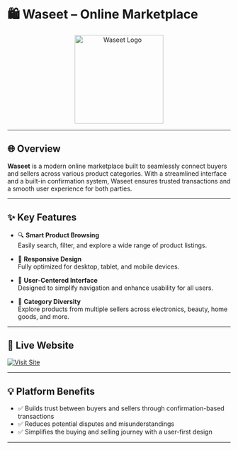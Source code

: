 # 🛍️ Waseet – Online Marketplace

<p align="center">
  <img src="https://github.com/user-attachments/assets/1ff4ba7d-45e2-40b8-9e4d-805d2194719b" width="200" alt="Waseet Logo"/>
</p>

---

## 🌐 Overview

**Waseet** is a modern online marketplace built to seamlessly connect buyers and sellers across various product categories. With a streamlined interface and a built-in confirmation system, Waseet ensures trusted transactions and a smooth user experience for both parties.

---

## ✨ Key Features

- 🔍 **Smart Product Browsing**  
  Easily search, filter, and explore a wide range of product listings.

- 📱 **Responsive Design**  
  Fully optimized for desktop, tablet, and mobile devices.

- 🧭 **User-Centered Interface**  
  Designed to simplify navigation and enhance usability for all users.

- 🛒 **Category Diversity**  
  Explore products from multiple sellers across electronics, beauty, home goods, and more.

---

## 🚀 Live Website  
[![Visit Site](https://img.shields.io/badge/Visit%20Waseet%20Live-Click%20Here-blueviolet?style=for-the-badge)](https://jocular-pastelito-274218.netlify.app/)

---

## 💡 Platform Benefits

- ✅ Builds trust between buyers and sellers through confirmation-based transactions  
- ✅ Reduces potential disputes and misunderstandings  
- ✅ Simplifies the buying and selling journey with a user-first design

---



